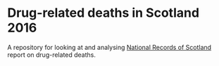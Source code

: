# Drug-related deaths in Scotland 2016

A repository for looking at and analysing [National Records of Scotland](https://www.nrscotland.gov.uk/news/2017/drug-related-deaths-in-scotland-in-2016) report on drug-related deaths.

